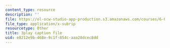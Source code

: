 ```yaml
---
content_type: resource
description: ''
file: https://ol-ocw-studio-app-production.s3.amazonaws.com/courses/6-006-introduction-to-algorithms-spring-2020/e8212e9b468e9c1f854caaa28dcec8dd_oFVYVzlvk9c.srt
file_type: application/x-subrip
resourcetype: Other
title: 3play caption file
uid: e8212e9b-468e-9c1f-854c-aaa28dcec8dd
---
```

